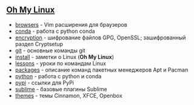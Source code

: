 ## [Oh My Linux](https://github.com/Koljasha/oh-my-linux/tree/master/install)

* [browsers](https://github.com/Koljasha/Linux/tree/master/browsers) - Vim расширения для браузеров
* [conda](https://github.com/Koljasha/Linux/tree/master/conda) - работа с python conda
* [encryption](https://github.com/Koljasha/Linux/tree/master/encryption) - шифрование файлов GPG, OpenSSL; зашифрованный раздел Cryptsetup
* [git](https://github.com/Koljasha/Linux/tree/master/git) - основные команды git
* [install](https://github.com/Koljasha/Linux/tree/master/install) - заметки о Linux (**Oh My Linux**)
* [lessons](https://github.com/Koljasha/Linux/tree/master/lessons) - уроки по командам Linux
* [packages](https://github.com/Koljasha/Linux/tree/master/packages) - описание команд пакетных менеджеров Apt и Pacman
* [python](https://github.com/Koljasha/Linux/tree/master/python) - работа с python и conda
* [pypi](https://github.com/Koljasha/Linux/tree/master/pypi) - ссылки для PyPi
* [sublime](https://github.com/Koljasha/Linux/tree/master/sublime) - базовые плагины Sublime
* [themes](https://github.com/Koljasha/Linux/tree/master/themes) - темы Cinnamon, XFCE, Openbox
